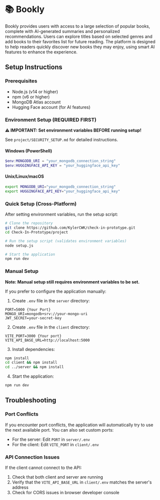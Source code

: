 # 📚 Bookly

Bookly provides users with access to a large selection of popular books, complete with AI-generated summaries and personalized recommendations. Users can explore titles based on selected genres and add books to their favorites list for future reading. The platform is designed to help readers quickly discover new books they may enjoy, using smart AI features to enhance the experience.

## Setup Instructions

### Prerequisites

- Node.js (v14 or higher)
- npm (v6 or higher)
- MongoDB Atlas account
- Hugging Face account (for AI features)

### Environment Setup (REQUIRED FIRST)

**⚠️ IMPORTANT: Set environment variables BEFORE running setup!**

See `project/SECURITY_SETUP.md` for detailed instructions.

#### Windows (PowerShell)
```powershell
$env:MONGODB_URI = "your_mongodb_connection_string"
$env:HUGGINGFACE_API_KEY = "your_huggingface_api_key"
```

#### Unix/Linux/macOS
```bash
export MONGODB_URI="your_mongodb_connection_string"
export HUGGINGFACE_API_KEY="your_huggingface_api_key"
```

### Quick Setup (Cross-Platform)

After setting environment variables, run the setup script:

```bash
# Clone the repository
git clone https://github.com/KylerCWK/check-in-prototype.git
cd Check-In-Prototype/project

# Run the setup script (validates environment variables)
node setup.js

# Start the application
npm run dev
```

### Manual Setup

**Note: Manual setup still requires environment variables to be set.**

If you prefer to configure the application manually:

1. Create `.env` file in the `server` directory:
```
PORT=5000 {Your Port}
MONGO_URI=mongodb+srv://your-mongo-uri
JWT_SECRET=your-secret-key
```

2. Create `.env` file in the `client` directory:
```
VITE_PORT=3000 {Your port}
VITE_API_BASE_URL=http://localhost:5000
```

3. Install dependencies:
```bash
npm install
cd client && npm install
cd ../server && npm install
```

4. Start the application:
```bash
npm run dev
```

## Troubleshooting

### Port Conflicts

If you encounter port conflicts, the application will automatically try to use the next available port. You can also set custom ports:
- For the server: Edit `PORT` in `server/.env`
- For the client: Edit `VITE_PORT` in `client/.env`

### API Connection Issues

If the client cannot connect to the API:
1. Check that both client and server are running
2. Verify that the `VITE_API_BASE_URL` in `client/.env` matches the server's address
3. Check for CORS issues in browser developer console

